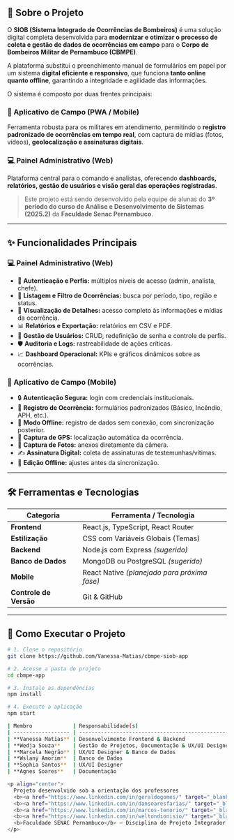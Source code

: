 ## 📌 Sobre o Projeto

O **SIOB (Sistema Integrado de Ocorrências de Bombeiros)** é uma solução digital completa desenvolvida para **modernizar e otimizar o processo de coleta e gestão de dados de ocorrências em campo** para o **Corpo de Bombeiros Militar de Pernambuco (CBMPE)**.

A plataforma substitui o preenchimento manual de formulários em papel por um sistema **digital eficiente e responsivo**, que funciona **tanto online quanto offline**, garantindo a integridade e agilidade das informações.

O sistema é composto por duas frentes principais:

### 📱 Aplicativo de Campo (PWA / Mobile)
Ferramenta robusta para os militares em atendimento, permitindo o **registro padronizado de ocorrências em tempo real**, com captura de mídias (fotos, vídeos), **geolocalização e assinaturas digitais**.

### 💻 Painel Administrativo (Web)
Plataforma central para o comando e analistas, oferecendo **dashboards, relatórios, gestão de usuários e visão geral das operações registradas**.

> Este projeto está sendo desenvolvido pela equipe de alunas do **3º período do curso de Análise e Desenvolvimento de Sistemas (2025.2)** da **Faculdade Senac Pernambuco**.

---

## ✨ Funcionalidades Principais

### 💻 Painel Administrativo (Web)
- 🔑 **Autenticação e Perfis:** múltiplos níveis de acesso (admin, analista, chefe).  
- 🔎 **Listagem e Filtro de Ocorrências:** busca por período, tipo, região e status.  
- 📄 **Visualização de Detalhes:** acesso completo às informações e mídias da ocorrência.  
- 📊 **Relatórios e Exportação:** relatórios em CSV e PDF.  
- 👤 **Gestão de Usuários:** CRUD, redefinição de senha e controle de perfis.  
- 🛡️ **Auditoria e Logs:** rastreabilidade de ações críticas.  
- 📈 **Dashboard Operacional:** KPIs e gráficos dinâmicos sobre as ocorrências.  

### 📱 Aplicativo de Campo (Mobile)
- 🔒 **Autenticação Segura:** login com credenciais institucionais.  
- 📝 **Registro de Ocorrência:** formulários padronizados (Básico, Incêndio, APH, etc.).  
- 📴 **Modo Offline:** registro de dados sem conexão, com sincronização posterior.  
- 📍 **Captura de GPS:** localização automática da ocorrência.  
- 📸 **Captura de Fotos:** anexos diretamente da câmera.  
- ✍️ **Assinatura Digital:** coleta de assinaturas de testemunhas/vítimas.  
- 🔄 **Edição Offline:** ajustes antes da sincronização.  

---

## 🛠️ Ferramentas e Tecnologias

| Categoria | Ferramenta / Tecnologia |
|------------|--------------------------|
| **Frontend** | React.js, TypeScript, React Router |
| **Estilização** | CSS com Variáveis Globais (Temas) |
| **Backend** | Node.js com Express *(sugerido)* |
| **Banco de Dados** | MongoDB ou PostgreSQL *(sugerido)* |
| **Mobile** | React Native *(planejado para próxima fase)* |
| **Controle de Versão** | Git & GitHub |

---

## 🚀 Como Executar o Projeto

```bash
# 1. Clone o repositório
git clone https://github.com/Vanessa-Matias/cbmpe-siob-app

# 2. Acesse a pasta do projeto
cd cbmpe-app

# 3. Instale as dependências
npm install

# 4. Execute a aplicação
npm start

| Membro             | Responsabilidade(s)                               | LinkedIn   |
| ------------------ | ------------------------------------------------- | ---------- |
| **Vanessa Matias** | Desenvolvimento Frontend & Backend                | [Perfil]() |
| **Wedja Souza**    | Gestão de Projetos, Documentação & UX/UI Designer | [Perfil]() |
| **Marcela Negrão** | UX/UI Designer & Banco de Dados                   | [Perfil]() |
| **Wslany Amorim**  | Banco de Dados                                    | [Perfil]() |
| **Sophia Santos**  | UX/UI Designer                                    | [Perfil]() |
| **Agnes Soares**   | Documentação                                      | [Perfil]() |

<p align="center">
  Projeto desenvolvido sob a orientação dos professores
  <b><a href="https://www.linkedin.com/in/geraldogomes/" target="_blank">Geraldo Gomes</a></b>,
  <b><a href="https://www.linkedin.com/in/dansoaresfarias/" target="_blank">Danilo Farias</a></b>,
  <b><a href="https://www.linkedin.com/in/marcos-tenorio/" target="_blank">Marcos Roberto</a></b> e
  <b><a href="https://www.linkedin.com/in/weltondionisio/" target="_blank">Welton Dionísio</a></b>.<br>
  <b>Faculdade SENAC Pernambuco</b> — Disciplina de Projeto Integrador.
</p>
